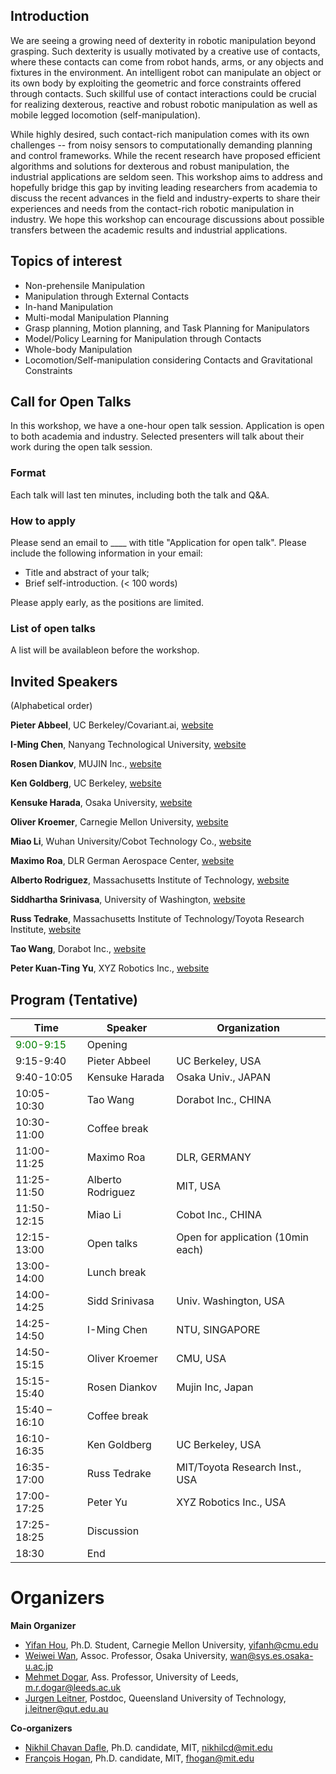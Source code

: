 ## Introduction
We are seeing a growing need of dexterity in robotic manipulation beyond grasping. Such dexterity is usually motivated by a creative use of contacts, where these contacts can come from robot hands, arms, or any objects and fixtures in the environment. An intelligent robot can manipulate an object or its own body by exploiting the geometric and force constraints offered through contacts. Such skillful use of contact interactions could  be crucial for realizing dexterous, reactive and robust robotic manipulation as well as mobile legged locomotion (self-manipulation).

While highly desired, such contact-rich manipulation comes with its own challenges -- from noisy sensors to computationally demanding planning and control frameworks. While the recent research have proposed efficient algorithms and solutions for dexterous and robust manipulation, the industrial applications are seldom seen. This workshop aims to address and hopefully bridge this gap by inviting leading researchers from academia to discuss the recent advances in the field and industry-experts to share their experiences and needs from the contact-rich robotic manipulation in industry. We hope this workshop can encourage discussions about possible transfers between the academic results and industrial applications.

## Topics of interest
- Non-prehensile Manipulation
- Manipulation through External Contacts
- In-hand Manipulation
- Multi-modal Manipulation Planning
- Grasp planning, Motion planning, and Task Planning for Manipulators
- Model/Policy Learning for Manipulation through Contacts
- Whole-body Manipulation
- Locomotion/Self-manipulation considering Contacts and Gravitational Constraints

## Call for Open Talks
In this workshop, we have a one-hour open talk session. Application is open to both academia and industry. Selected presenters will talk about their work during the open talk session.

### Format
Each talk will last ten minutes, including both the talk and Q&A.

### How to apply
Please send an email to ____ with title "Application for open talk".
Please include the following information in your email:
- Title and abstract of your talk;
- Brief self-introduction. (< 100 words)

Please apply early, as the positions are limited.

### List of open talks
A list will be availableon before the workshop.


## Invited Speakers
(Alphabetical order)

**Pieter Abbeel**, UC Berkeley/Covariant.ai, [website](https://people.eecs.berkeley.edu/~pabbeel/)

**I-Ming Chen**, Nanyang Technological University, [website](https://www.ntu.edu.sg/home/michen/)

**Rosen Diankov**, MUJIN Inc., [website](http://www.programmingvision.com/)

**Ken Goldberg**, UC Berkeley, [website](https://goldberg.berkeley.edu/)

**Kensuke Harada**, Osaka University, [website](http://www.hlab.sys.es.osaka-u.ac.jp/people/harada/)

**Oliver Kroemer**, Carnegie Mellon University, [website](https://www.ri.cmu.edu/ri-faculty/oliver-kroemer/)

**Miao Li**, Wuhan University/Cobot Technology Co., [website](https://miaoli.github.io/)

**Maximo Roa**, DLR German Aerospace Center, [website](https://rmc.dlr.de/rm/en/staff/maximo.roa/)

**Alberto Rodriguez**, Massachusetts Institute of Technology, [website](http://meche.mit.edu/people/faculty/ALBERTOR@MIT.EDU)

**Siddhartha Srinivasa**, University of Washington, [website](https://goodrobot.ai/)

**Russ Tedrake**, Massachusetts Institute of Technology/Toyota Research Institute, [website](http://groups.csail.mit.edu/locomotion/russt.html)

**Tao Wang**, Dorabot Inc., [website](https://dorabot.com/)

**Peter Kuan-Ting Yu**, XYZ Robotics Inc., [website](https://www.xyzrobotics.ai/)

## Program (Tentative)

Time | Speaker | Organization
------------ | ------------- | -------------
<font color="green">9:00-9:15 | Opening |</font>
9:15-9:40 | Pieter Abbeel | UC Berkeley, USA
9:40-10:05 | Kensuke Harada | Osaka Univ., JAPAN
10:05-10:30 | Tao Wang | Dorabot Inc., CHINA
10:30-11:00 | Coffee break |
11:00-11:25 | Maximo Roa | DLR, GERMANY
11:25-11:50 | Alberto Rodriguez | MIT, USA
11:50-12:15 | Miao Li | Cobot Inc., CHINA
12:15-13:00 | Open talks | Open for application (10min each)
13:00-14:00 | Lunch break |
14:00-14:25 | Sidd Srinivasa | Univ. Washington, USA
14:25-14:50 | I-Ming Chen | NTU, SINGAPORE
14:50-15:15 | Oliver Kroemer | CMU, USA
15:15-15:40 | Rosen Diankov | Mujin Inc, Japan
15:40 – 16:10 | Coffee break |
16:10-16:35 | Ken Goldberg | UC Berkeley, USA
16:35-17:00 | Russ Tedrake | MIT/Toyota Research Inst., USA
17:00-17:25 | Peter Yu | XYZ Robotics Inc., USA
17:25-18:25 | Discussion |
18:30 | End |




# Organizers

**Main Organizer**
- [Yifan Hou](http://www.cs.cmu.edu/~yifanh/), Ph.D. Student, Carnegie Mellon University, yifanh@cmu.edu
- [Weiwei Wan](https://sites.google.com/site/weiweilab/), Assoc. Professor, Osaka University, wan@sys.es.osaka-u.ac.jp
- [Mehmet Dogar](https://engineering.leeds.ac.uk/staff/743/dr_mehmet_dogar), Ass. Professor, University of Leeds, m.r.dogar@leeds.ac.uk
- [Jurgen Leitner](https://staff.qut.edu.au/staff/j.leitner), Postdoc, Queensland University of Technology, j.leitner@qut.edu.au

**Co-organizers**
- [Nikhil Chavan Dafle](https://nikhilcd.mit.edu/), Ph.D. candidate, MIT, nikhilcd@mit.edu
- [François Hogan](https://www.linkedin.com/in/francois-hogan-2b4025b6), Ph.D. candidate, MIT, fhogan@mit.edu
